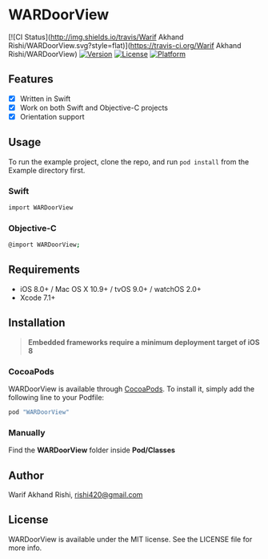 # WARDoorView

[![CI Status](http://img.shields.io/travis/Warif Akhand Rishi/WARDoorView.svg?style=flat)](https://travis-ci.org/Warif Akhand Rishi/WARDoorView)
[![Version](https://img.shields.io/cocoapods/v/WARDoorView.svg?style=flat)](http://cocoapods.org/pods/WARDoorView)
[![License](https://img.shields.io/cocoapods/l/WARDoorView.svg?style=flat)](http://cocoapods.org/pods/WARDoorView)
[![Platform](https://img.shields.io/cocoapods/p/WARDoorView.svg?style=flat)](http://cocoapods.org/pods/WARDoorView)

## Features

- [x] Written in Swift
- [x] Work on both Swift and Objective-C projects
- [x] Orientation support

## Usage

To run the example project, clone the repo, and run `pod install` from the Example directory first.

### Swift
```bash
import WARDoorView
```

### Objective-C
```bash
@import WARDoorView;
```


## Requirements

- iOS 8.0+ / Mac OS X 10.9+ / tvOS 9.0+ / watchOS 2.0+
- Xcode 7.1+


## Installation

> **Embedded frameworks require a minimum deployment target of iOS 8**

### CocoaPods
WARDoorView is available through [CocoaPods](http://cocoapods.org). To install
it, simply add the following line to your Podfile:

```ruby
pod "WARDoorView"
```

### Manually
Find the **WARDoorView** folder inside **Pod/Classes**


## Author

Warif Akhand Rishi, rishi420@gmail.com

## License

WARDoorView is available under the MIT license. See the LICENSE file for more info.
